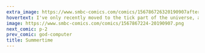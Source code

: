 ```yaml
---
extra_image: https://www.smbc-comics.com/comics/156786726320190907after.png
hovertext: I've only recently moved to the tick part of the universe, and basically AAAAAAAAAAAAAAAAAAAAAA
image: https://www.smbc-comics.com/comics/1567867224-20190907.png
next_comic: p-2
prev_comic: god-computer
title: Summertime
---
```


